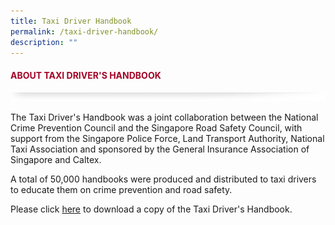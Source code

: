 ```yaml
---
title: Taxi Driver Handbook
permalink: /taxi-driver-handbook/
description: ""
---
```

#### <font style="color:#a20427;">ABOUT TAXI DRIVER'S HANDBOOK</font>

![](/images/About/header-border.png)

The Taxi Driver's Handbook was a joint collaboration between the National Crime Prevention Council and the Singapore Road Safety Council, with support from the Singapore Police Force, Land Transport Authority, National Taxi Association and sponsored by the General Insurance Association of Singapore and Caltex.

A total of 50,000 handbooks were produced and distributed to taxi drivers to educate them on crime prevention and road safety.

Please click [here](https://appdev.ifdemo.com/ncpcorgsg/images/media/Taxi-Driver-Handbook.pdf) to download a copy of the Taxi Driver's Handbook.